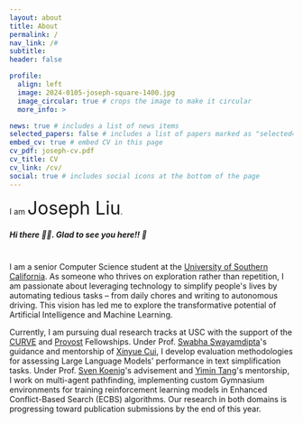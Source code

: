```yaml
---
layout: about
title: About
permalink: /
nav_link: /#
subtitle:
header: false

profile:
  align: left
  image: 2024-0105-joseph-square-1400.jpg
  image_circular: true # crops the image to make it circular
  more_info: >

news: true # includes a list of news items
selected_papers: false # includes a list of papers marked as "selected={true}"
embed_cv: true # embed CV in this page
cv_pdf: joseph-cv.pdf
cv_title: CV
cv_link: /cv/
social: true # includes social icons at the bottom of the page
---
```

I am <span style="font-size: 32px;">Joseph Liu</span>.
##### Hi there 👋👋.  Glad to see you here!! 🎊
\
I am a senior Computer Science student at the [University of Southern California](https://usc.edu). As someone who thrives on exploration rather than repetition, I am passionate about leveraging technology to simplify people's lives by automating tedious tasks – from daily chores and writing to autonomous driving. This vision has led me to explore the transformative potential of Artificial Intelligence and Machine Learning.

Currently, I am pursuing dual research tracks at USC with the support of the [CURVE](https://viterbiundergrad.usc.edu/research/curve/) and [Provost](https://careers.usc.edu/experiences/usc-provosts-undergrad-research-fellowships-2/) Fellowships. Under Prof. [Swabha Swayamdipta](https://swabhs.com/)'s guidance and mentorship of [Xinyue Cui](https://x-f-cui.github.io/website/), I develop evaluation methodologies for assessing Large Language Models' performance in text simplification tasks. Under Prof. [Sven Koenig](https://ics.uci.edu/~svenk/)'s advisement and [Yimin Tang](https://sites.google.com/view/yimintang)'s mentorship, I work on multi-agent pathfinding, implementing custom Gymnasium environments for training reinforcement learning models in Enhanced Conflict-Based Search (ECBS) algorithms. Our research in both domains is progressing toward publication submissions by the end of this year.